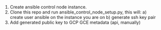 1. Create ansible control node instance.
2. Clone this repo and run ansible_control_node_setup.py, this will:
  a) create user ansible on the instance you are on
  b) generate ssh key pair
3. Add generated public key to GCP GCE metadata (api, manually)
